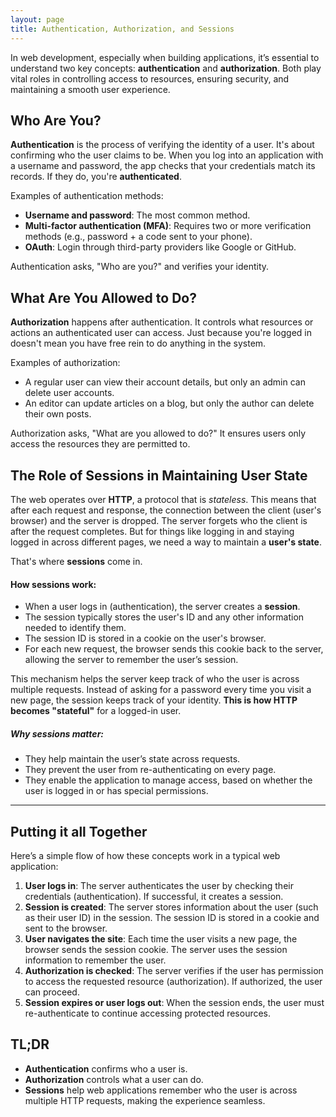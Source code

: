 ```yaml
---
layout: page
title: Authentication, Authorization, and Sessions
---
```


In web development, especially when building applications, it’s essential to understand two key concepts: **authentication** and **authorization**. Both play vital roles in controlling access to resources, ensuring security, and maintaining a smooth user experience.

## Who Are You?

**Authentication** is the process of verifying the identity of a user. It's about confirming who the user claims to be. When you log into an application with a username and password, the app checks that your credentials match its records. If they do, you're **authenticated**.

Examples of authentication methods:
- **Username and password**: The most common method.
- **Multi-factor authentication (MFA)**: Requires two or more verification methods (e.g., password + a code sent to your phone).
- **OAuth**: Login through third-party providers like Google or GitHub.

Authentication asks, "Who are you?" and verifies your identity.

## What Are You Allowed to Do?

**Authorization** happens after authentication. It controls what resources or actions an authenticated user can access. Just because you're logged in doesn't mean you have free rein to do anything in the system.

Examples of authorization:
- A regular user can view their account details, but only an admin can delete user accounts.
- An editor can update articles on a blog, but only the author can delete their own posts.

Authorization asks, "What are you allowed to do?" It ensures users only access the resources they are permitted to.

## **The Role of Sessions in Maintaining User State**

The web operates over **HTTP**, a protocol that is *stateless*. This means that after each request and response, the connection between the client (user's browser) and the server is dropped. The server forgets who the client is after the request completes. But for things like logging in and staying logged in across different pages, we need a way to maintain a **user's state**.

That's where **sessions** come in.

#### How sessions work:
- When a user logs in (authentication), the server creates a **session**.
- The session typically stores the user's ID and any other information needed to identify them.
- The session ID is stored in a cookie on the user's browser.
- For each new request, the browser sends this cookie back to the server, allowing the server to remember the user’s session.

This mechanism helps the server keep track of who the user is across multiple requests. Instead of asking for a password every time you visit a new page, the session keeps track of your identity. **This is how HTTP becomes "stateful"** for a logged-in user.

##### Why sessions matter:
- They help maintain the user’s state across requests.
- They prevent the user from re-authenticating on every page.
- They enable the application to manage access, based on whether the user is logged in or has special permissions.

---

## **Putting it all Together**

Here’s a simple flow of how these concepts work in a typical web application:

1. **User logs in**: The server authenticates the user by checking their credentials (authentication). If successful, it creates a session.
2. **Session is created**: The server stores information about the user (such as their user ID) in the session. The session ID is stored in a cookie and sent to the browser.
3. **User navigates the site**: Each time the user visits a new page, the browser sends the session cookie. The server uses the session information to remember the user.
4. **Authorization is checked**: The server verifies if the user has permission to access the requested resource (authorization). If authorized, the user can proceed.
5. **Session expires or user logs out**: When the session ends, the user must re-authenticate to continue accessing protected resources.



## **TL;DR**

- **Authentication** confirms who a user is.
- **Authorization** controls what a user can do.
- **Sessions** help web applications remember who the user is across multiple HTTP requests, making the experience seamless.